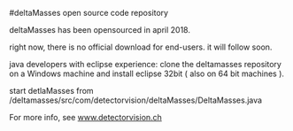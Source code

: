 #deltaMasses open source code repository

deltaMasses has been opensourced in april 2018.

right now, there is no official download for end-users. 
it will follow soon. 

java developers with eclipse experience:
clone the deltamasses repository  on a Windows machine and install eclipse 32bit ( also on 64 bit machines ).

start detlaMasses from 
/deltamasses/src/com/detectorvision/deltaMasses/DeltaMasses.java

For more info, see www.detectorvision.ch

